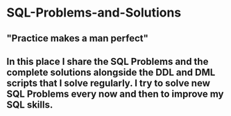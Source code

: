 # SQL-Problems-and-Solutions
## "Practice makes a man perfect"
## In this place I share the SQL Problems and the complete solutions alongside the DDL and DML scripts that I solve regularly. I try to solve new SQL Problems every now and then to improve my SQL skills. 
